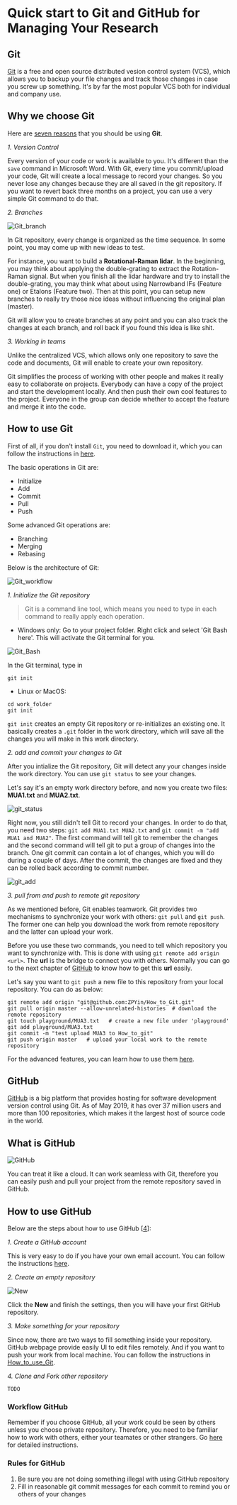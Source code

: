# Quick start to Git and GitHub for Managing Your Research

## Git

[Git](https://git-scm.com/?source=post_page---------------------------) is a free and open source distributed vesion control system (VCS), which allows you to backup your file changes and track those changes in case you screw up something. It's by far the most popular VCS both for individual and company use. 

## Why we choose Git

Here are [seven reasons](https://codeburst.io/number-one-piece-of-advice-for-new-developers-ddd08abc8bfa) that you should be using **Git**.

*1. Version Control*

Every version of your code or work is available to you. It's different than the `save` command in Microsoft Word. With Git, every time you commit/upload your code, Git will create a local message to record your changes. So you never lose any changes because they are all saved in the git repository. If you want to revert back three months on a project, you can use a very simple Git command to do that.

*2. Branches*

![Git_branch](img/git_branch.png)

In Git repository, every change is organized as the time sequence. In some point, you may come up with new ideas to test. 

For instance, you want to build a **Rotational-Raman lidar**. In the beginning, you may think about applying the double-grating to extract the Rotation-Raman signal. But when you finish all the lidar hardware and try to install the double-grating, you may think what about using Narrowband IFs (Feature one) or Etalons (Feature two). Then at this point, you can setup new branches to really try those nice ideas without influencing the original plan (master). 

Git will allow you to create branches at any point and you can also track the changes at each branch, and roll back if you found this idea is like shit.

*3. Working in teams*

Unlike the centralized VCS, which allows only one repository to save the code and documents, Git will enable to create your own repository. 

Git simplifies the process of working with other people and makes it really easy to collaborate on projects. Everybody can have a copy of the project and start the development locally. And then push their own cool features to the project. Everyone in the group can decide whether to accept the feature and merge it into the code.

## How to use Git

First of all, if you don't install `Git`, you need to download it, which you can follow the instructions in [here](https://git-scm.com/book/en/v2/Getting-Started-Installing-Git).

The basic operations in Git are: 

- Initialize
- Add
- Commit 
- Pull
- Push

Some advanced Git operations are:

- Branching
- Merging
- Rebasing

Below is the architecture of Git:

![Git_workflow](img/git_operations.png)

*1. Initialize the Git repository*

> Git is a command line tool, which means you need to type in each command to really apply each operation.

- Windows only: Go to your project folder. Right click and select 'Git Bash here'. This will activate the Git terminal for you.

![Git_Bash](img/Git_Bash_windows.png)

In the Git terminal, type in 

``` shell
git init
```

- Linux or MacOS: 

``` shell
cd work_folder
git init
```

`git init` creates an empty Git repository or re-initializes an existing one. It basically creates a `.git` folder in the work directory, which will save all the changes you will make in this work directory.

*2. add and commit your changes to Git*

After you intialize the Git repository, Git will detect any your changes inside the work directory. You can use `git status` to see your changes. 

Let's say it's an empty work directory before, and now you create two files: **MUA1.txt** and **MUA2.txt**.

![git_status](img/git_status.png)

Right now, you still didn't tell Git to record your changes. In order to do that, you need two steps: `git add MUA1.txt MUA2.txt` and `git commit -m "add MUA1 and MUA2"`. The first command will tell git to remember the changes and the second command will tell git to put a group of changes into the branch. One git commit can contain a lot of changes, which you will do during a couple of days. After the commit, the changes are fixed and they can be rolled back according to commit number.

![git_add](img/git_add.png)

*3. pull from and push to remote git repository*

As we mentioned before, Git enables teamwork. Git provides two mechanisms to synchronize your work with others: `git pull` and `git push`. The former one can help you download the work from remote repository and the latter can upload your work. 

Before you use these two commands, you need to tell which repository you want to synchronize with. This is done with using `git remote add origin <url>`. The **url** is the bridge to connect you with others. Normally you can go to the next chapter of [GitHub](#github) to know how to get this **url** easily.

Let's say you want to `git push` a new file to this repository from your local repository. You can do as below:

``` shell
git remote add origin "git@github.com:ZPYin/How_to_Git.git"
git pull origin master --allow-unrelated-histories  # download the remote repository
git touch playground/MUA3.txt   # create a new file under 'playground'
git add playground/MUA3.txt
git commit -m "test upload MUA3 to How_to_git"
git push origin master   # upload your local work to the remote repository
```

For the advanced features, you can learn how to use them [here][2].

## GitHub

[GitHub][3] is a big platform that provides hosting for software development version control using Git. As of May 2019, it has over 37 million users and more than 100 repositories, which makes it the largest host of source code in the world.

## What is GitHub

![GitHub](img/gitHub.png)

You can treat it like a cloud. It can work seamless with Git, therefore you can easily push and pull your project from the remote repository saved in GitHub.

## How to use GitHub

Below are the steps about how to use GitHub [[4][4]]:

*1. Create a GitHub account*

This is very easy to do if you have your own email account. You can follow the instructions [here][5]. 

*2. Create an empty repository*

![New](img/GitHub_create_new_repo.png)

Click the **New** and finish the settings, then you will have your first GitHub repository.

*3. Make something for your repository*

Since now, there are two ways to fill something inside your repository. GitHub webpage provide easily UI to edit files remotely. And if you want to push your work from local machine. You can follow the instructions in [How_to_use_Git](#how-to-use-git).

*4. Clone and Fork other repository*

```
TODO
```

### Workflow GitHub

Remember if you choose GitHub, all your work could be seen by others unless you choose private repository. Therefore, you need to be familiar how to work with others, either your teamates or other strangers. Go [here][6] for detailed instructions. 

### Rules for GitHub

1. Be sure you are not doing something illegal with using GitHub repository
2. Fill in reasonable git commit messages for each commit to remind you or others of your changes

[1]: https://www.quora.com/What-is-Git-and-why-should-I-use-it
[2]: https://www.liaoxuefeng.com/wiki/896043488029600
[3]: https://github.com/
[4]: https://product.hubspot.com/blog/git-and-github-tutorial-for-beginners
[5]: https://github.com/join
[6]: https://www.liaoxuefeng.com/wiki/896043488029600/896954117292416